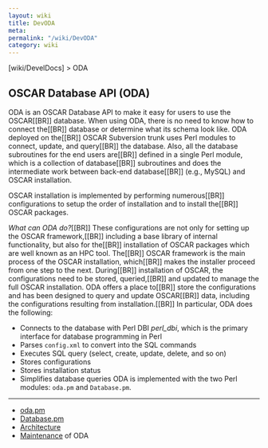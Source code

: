 ```yaml
---
layout: wiki
title: DevODA
meta: 
permalink: "/wiki/DevODA"
category: wiki
---
```

<!-- Name: DevODA -->
<!-- Version: 22 -->
<!-- Author: dikim -->

[wiki/DevelDocs] > ODA
## OSCAR Database API (ODA)

ODA is an OSCAR Database API to make it easy for users to use the OSCAR[[BR]]
database. When using ODA, there is no need to know how to connect the[[BR]]
database or determine what its schema look like. ODA deployed on the[[BR]]
OSCAR Subversion trunk uses Perl modules to connect, update, and query[[BR]]
the database. Also, all the database subroutines for the end users are[[BR]]
defined in a single Perl module, which is a collection of database[[BR]]
subroutines and does the intermediate work between back-end database[[BR]]
(e.g., MySQL) and OSCAR installation.

OSCAR installation is implemented by performing numerous[[BR]]
configurations to setup the order of installation and to install the[[BR]]
OSCAR packages.

*What can ODA do?*[[BR]]
These configurations are not only for setting up the OSCAR framework,[[BR]]
including a base library of internal functionality, but also for the[[BR]]
installation of OSCAR packages which are well known as an HPC tool. The[[BR]]
OSCAR framework is the main process of the OSCAR installation, which[[BR]]
makes the installer proceed from one step to the next. During[[BR]]
installation of OSCAR, the configurations need to be stored, queried,[[BR]]
and updated to manage the full OSCAR installation. ODA offers a place to[[BR]]
store the configurations and has been designed to query and update OSCAR[[BR]]
data, including the configurations resulting from installation.[[BR]]
In particular, ODA does the following:
  * Connects to the database with Perl DBI _perl_dbi_, which is the primary interface for database programming in Perl
  * Parses `config.xml` to convert into the SQL commands
  * Executes SQL query (select, create, update, delete, and so on)
  * Stores configurations
  * Stores installation status
  * Simplifies database queries
ODA is implemented with the two Perl modules: `oda.pm` and
`Database.pm`.
----
 * [oda.pm](/wiki/DevODA_oda.pm/)
 * [Database.pm](/wiki/DevODA_Database.pm/)
 * [Architecture](/wiki/DevODA_architecture/)
 * [Maintenance](/wiki/DevODA_maintenance/) of ODA